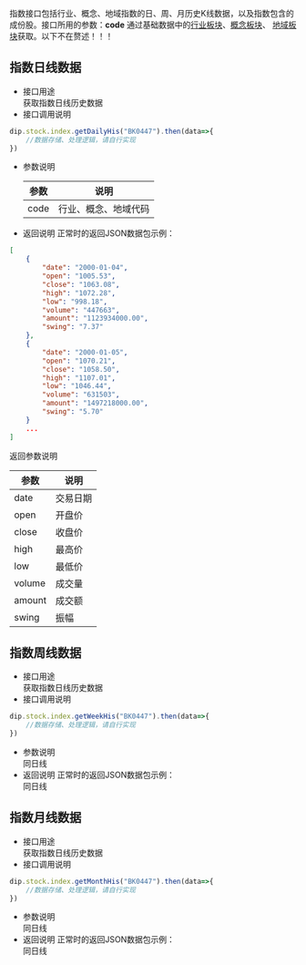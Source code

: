 指数接口包括行业、概念、地域指数的日、周、月历史K线数据，以及指数包含的成份股。接口所用的参数：**code** 通过基础数据中的[行业板块](Stock-Base?id=%e8%a1%8c%e4%b8%9a%e6%9d%bf%e5%9d%97%e5%88%97%e8%a1%a8)、[概念板块](Stock-Base?id=%e6%a6%82%e5%bf%b5%e6%9d%bf%e5%9d%97%e5%88%97%e8%a1%a8)、
[地域板块](Stock-Base?id=%e5%9c%b0%e5%9f%9f%e6%9d%bf%e5%9d%97%e5%88%97%e8%a1%a8)获取。以下不在赘述！！！

## 指数日线数据

- 接口用途  
    获取指数日线历史数据
- 接口调用说明  
``` javascript
dip.stock.index.getDailyHis("BK0447").then(data=>{
    //数据存储、处理逻辑，请自行实现
})
```
- 参数说明  
    <table>
        <thead><tr><th>参数</th><th>说明</th></tr></thead>
        <tbody>
            <tr><td>code</td><td>行业、概念、地域代码</td></tr>
        </tbody>
    </table>
- 返回说明 正常时的返回JSON数据包示例： 
``` json
[
	{
		"date": "2000-01-04",
		"open": "1005.53",
		"close": "1063.08",
		"high": "1072.28",
		"low": "998.18",
		"volume": "447663",
		"amount": "1123934000.00",
		"swing": "7.37"
	},
	{
		"date": "2000-01-05",
		"open": "1070.21",
		"close": "1058.50",
		"high": "1107.01",
		"low": "1046.44",
		"volume": "631503",
		"amount": "1497218000.00",
		"swing": "5.70"
    }
    ...
]
```
返回参数说明  
     <table>
        <thead><tr><th>参数</th><th>说明</th></tr></thead>
        <tbody>
            <tr><td>date</td><td>交易日期</td></tr>
            <tr><td>open</td><td>开盘价</td></tr>
            <tr><td>close</td><td>收盘价</td></tr>
            <tr><td>high</td><td>最高价</td></tr>
            <tr><td>low</td><td>最低价</td></tr>
            <tr><td>volume</td><td>成交量</td></tr>
            <tr><td>amount</td><td>成交额</td></tr>
            <tr><td>swing</td><td>振幅</td></tr>
        </tbody>
    </table>

## 指数周线数据

- 接口用途  
    获取指数日线历史数据
- 接口调用说明  
``` javascript
dip.stock.index.getWeekHis("BK0447").then(data=>{
    //数据存储、处理逻辑，请自行实现
})
```
- 参数说明  
    同日线
- 返回说明 正常时的返回JSON数据包示例：  
    同日线

## 指数月线数据

- 接口用途  
    获取指数日线历史数据
- 接口调用说明  
``` javascript
dip.stock.index.getMonthHis("BK0447").then(data=>{
    //数据存储、处理逻辑，请自行实现
})
``` 
- 参数说明  
    同日线
- 返回说明 正常时的返回JSON数据包示例：  
    同日线
